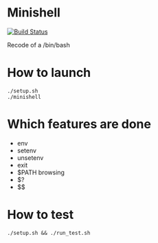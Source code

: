 # Minishell


[![Build Status](https://travis-ci.org/JulienBalestra/minishell.svg?branch=master)](https://travis-ci.org/JulienBalestra/minishell)


Recode of a /bin/bash

# How to launch


	./setup.sh
	./minishell


# Which features are done

* env
* setenv
* unsetenv
* exit
* $PATH browsing
* $?
* $$

# How to test


	./setup.sh && ./run_test.sh